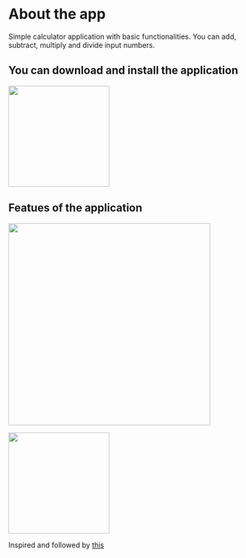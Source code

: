 # About the app
Simple calculator application with basic functionalities. You can add, subtract, multiply and divide input numbers.

## You can download and install the application
[<img src="https://user-images.githubusercontent.com/56734609/114069097-0a59e500-98b8-11eb-9dd5-047b4d2e4fb5.png" width="200" height="200">](https://t.me/android_projects/69 "On Telegram")

## Featues of the application
<img src="https://user-images.githubusercontent.com/56734609/116057798-9762b380-a698-11eb-9f1d-d09c99d41ff7.gif" width="400" heigth="730" />  

[<img src="https://user-images.githubusercontent.com/56734609/114071381-7ccbc480-98ba-11eb-959f-674cb3a25e1e.png" width="200" height="200">](https://www.youtube.com/watch?v=wOY_BBBW9lQ "On Youtube")


Inspired and followed by [this](https://studyviewer.com/android-calculator-in-kotlin-using-android-studio/)
